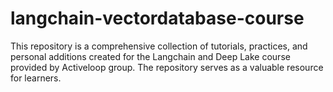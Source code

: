 # langchain-vectordatabase-course
This repository is a comprehensive collection of tutorials, practices, and personal additions created for the Langchain and Deep Lake course provided by Activeloop group. The repository serves as a valuable resource for learners.
